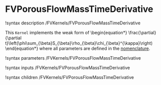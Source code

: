 # FVPorousFlowMassTimeDerivative

!syntax description /FVKernels/FVPorousFlowMassTimeDerivative

This `Kernel` implements the weak form of
\begin{equation*}
  \frac{\partial}{\partial t}\left(\phi\sum_{\beta}S_{\beta}\rho_{\beta}\chi_{\beta}^{\kappa}\right)
\end{equation*}
where all parameters are defined in the [nomenclature](/nomenclature.md).

!syntax parameters /FVKernels/FVPorousFlowMassTimeDerivative

!syntax inputs /FVKernels/FVPorousFlowMassTimeDerivative

!syntax children /FVKernels/FVPorousFlowMassTimeDerivative
